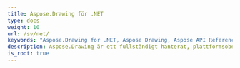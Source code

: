 ```yaml
---
title: Aspose.Drawing för .NET
type: docs
weight: 10
url: /sv/net/
keywords: "Aspose.Drawing for .NET, Aspose Drawing, Aspose API Reference."
description: Aspose.Drawing är ett fullständigt hanterat, plattformsoberoende, komplett 2D-grafikbibliotek för att rita text, geometrier och bilder.
is_root: true
---
```

